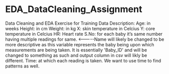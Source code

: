 # EDA_DataCleaning_Assignment
Data Cleaning and EDA Exercise for Training
Data Description:
Age: in weeks
Height: in cm
Weight: in kg
X: skin temperature in Celcius
Y: core temperature in Celcius
HR: Heart rate
S.No: for each baby it’s same number having multiple readings for same. <-----Name will likely be changed to be more descriptive as this variable represents the baby being upon which measurements are being taken. It is essentially 'Baby_ID' and will be changed to something as such and output column in csv will likly be different.
Time: at which each reading is taken. We want to use time to find patterns as well.
